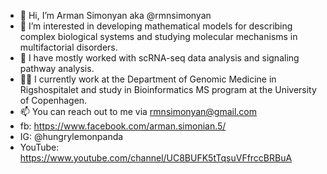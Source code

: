 - 👋 Hi, I’m Arman Simonyan aka @rmnsimonyan
- 👀 I’m interested in developing mathematical models for describing complex biological systems and studying molecular mechanisms in multifactorial disorders.
- 🌱 I have mostly worked with scRNA-seq data analysis and signaling pathway analysis.
- 🧑‍💻 I currently work at the Department of Genomic Medicine in Rigshospitalet and study in Bioinformatics MS program at the University of Copenhagen.
- 📫 You can reach out to me via rmnsimonyan@gmail.com
- fb: https://www.facebook.com/arman.simonian.5/
- IG: @hungrylemonpanda
- YouTube: https://www.youtube.com/channel/UC8BUFK5tTqsuVFfrccBRBuA
